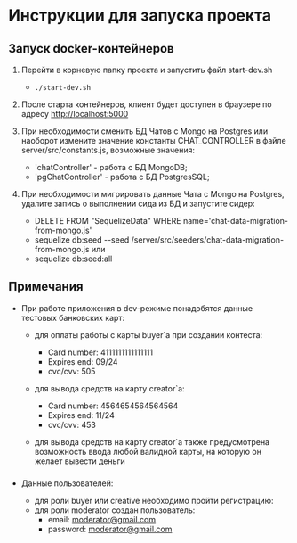 # Инструкции для запуска проекта

## Запуск docker-контейнеров

1. Перейти в корневую папку проекта и запустить файл start-dev.sh

   - `./start-dev.sh`

2. После старта контейнеров, клиент будет доступен в браузере по адресу [http://localhost:5000](http://localhost:5000)

3. При необходимости сменить БД Чатов с Mongo на Postgres
   или наоборот измените значение константы CHAT_CONTROLLER
   в файле server/src/constants.js, возможные значения:
   - 'chatController' - работа с БД MongoDB;
   - 'pgChatController' - работа с БД PostgresSQL;
4. При необходимости мигрировать данные Чата с Mongo на Postgres,
   удалите запись о выполнении сида из БД и запустите сидер:
   - DELETE FROM "SequelizeData" WHERE name='chat-data-migration-from-mongo.js'
   - sequelize db:seed --seed /server/src/seeders/chat-data-migration-from-mongo.js
     или
   - sequelize db:seed:all

## Примечания

- При работе приложения в dev-режиме понадобятся данные тестовых банковских карт:

  - для оплаты работы с карты buyer`а при создании контеста:

    - Card number: 4111111111111111
    - Expires end: 09/24
    - cvc/cvv: 505

  - для вывода средств на карту creator`а:

    - Card number: 4564654564564564
    - Expires end: 11/24
    - cvc/cvv: 453

  - для вывода средств на карту creator`а также предусмотрена возможность
    ввода любой валидной карты, на которую он желает вывести деньги

###

- Данные пользователей:

  - для роли buyer или creative необходимо пройти регистрацию:
  - для роли moderator создан пользователь:
    - email: moderator@gmail.com
    - password: moderator@gmail.com
